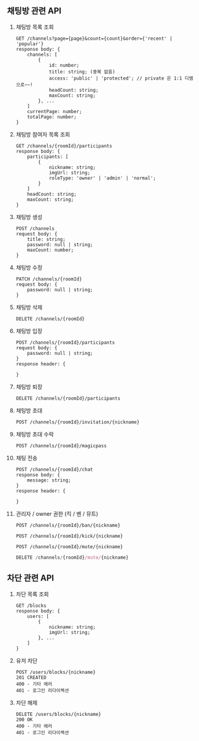 ## 채팅방 관련 API
1. 채팅방 목록 조회
    ```tsx
    GET /channels?page={page}&count={count}&order={'recent' | 'popular'}
    response body: {
        channels: [
            {
                id: number;
                title: string; (중복 없음)
                access: 'public' | 'protected'; // private 은 1:1 디엠 으로~~!
                headCount: string;
                maxCount: string;
            }, ...
        ]
        currentPage: number;
        totalPage: number;
    }
    ```
2. 채팅방 참여자 목록 조회
    ```tsx
    GET /channels/{roomId}/participants
    response body: {
        participants: [
            {
                nickname: string;
                imgUrl: string;
                roleType: 'owner' | 'admin' | 'normal';
            }
        ]
        headCount: string;
        maxCount: string;
    }
    ```

4. 채팅방 생성
    ```tsx
    POST /channels
    request body: {
        title: string;
        password: null | string;
        maxCount: number;
    }
    ```

5. 채팅방 수정
    ```tsx
    PATCH /channels/{roomId}
    request body: {
        password: null | string;
    }
    ```

6. 채팅방 삭제
    ```tsx
    DELETE /channels/{roomId}
    ```
7. 채팅방 입장

    ```tsx
    POST /channels/{roomId}/participants
    request body: {
        password: null | string;
    }
    response header: {

    }
    ```
8. 채팅방 퇴장
    ```tsx
    DELETE /channels/{roomId}/participants
    ```
9. 채팅방 초대
    ```tsx
    POST /channels/{roomId}/invitation/{nickname}
    ```
10. 채팅방 초대 수락
    ```tsx
    POST /channels/{roomId}/magicpass
    ```
11. 채팅 전송
    ```tsx
    POST /channels/{roomId}/chat
    response body: {
        message: string;
    }
    response header: {

    }
    ```
12. 관리자 / owner 권한 (킥 / 벤 / 뮤트)
    ```tsx
    POST /channels/{roomId}/ban/{nickname}
    ```

    ```tsx
    POST /channels/{roomId}/kick/{nickname}
    ```

    ```tsx
    POST /channels/{roomId}/mute/{nickname}
    ```

    ```jsx
    DELETE /channels/{roomId}/mute/{nickname}
    ```

## 차단 관련 API
1. 차단 목록 조회
    ```tsx
    GET /blocks
    response body: {
        users: [
            {
                nickname: string;
                imgUrl: string;
            }, ...
        ]
    }
    ```
2. 유저 차단
    ```tsx
    POST /users/blocks/{nickname}
    201 CREATED
    400 - 기타 에러
    401 - 로그인 리다이렉션
    ```
3. 차단 해제
    ```tsx
    DELETE /users/blocks/{nickname}
    200 OK
    400 - 기타 에러
    401 - 로그인 리다이렉션
    ```
